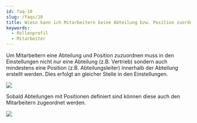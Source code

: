 ```yaml
---
id: faq-10
slug: /faqs/10
title: Wieso kann ich Mitarbeitern keine Abteilung bzw. Position zuordnen, obwohl ich Abteilungen bereits erstellt habe
keywords:
  - Rollenprofil
  - Mitarbeiter
---
```


Um Mitarbeitern eine Abteilung und Position zuzuordnen muss in den Einstellungen nicht nur eine Abteilung (z.B. Vertrieb) sondern auch mindestens eine Position (z.B. Abteilungsleiter) innerhalb der Abteilung erstellt werden. Dies erfolgt an gleicher Stelle in den Einstellungen.

![](https://caqadmin.blob.core.windows.net/public-screenshots/manual-screenshots/settings_departments.png)

Sobald Abteilungen mit Positionen definiert sind können diese auch den Mitarbeitern zugeordnet werden.

![](https://caqadmin.blob.core.windows.net/public-screenshots/manual-screenshots/employees_details.png)
